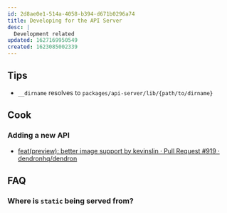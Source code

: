 ```yaml
---
id: 2d8ae0e1-514a-4058-b394-d671b0296a74
title: Developing for the API Server
desc: |
  Development related
updated: 1627169950549
created: 1623085002339
---
```


## Tips
- `__dirname` resolves to `packages/api-server/lib/{path/to/dirname}`

## Cook

### Adding a new API
- [feat(preview): better image support by kevinslin · Pull Request #919 · dendronhq/dendron](https://github.com/dendronhq/dendron/pull/919)

## FAQ

### Where is `static` being served from?